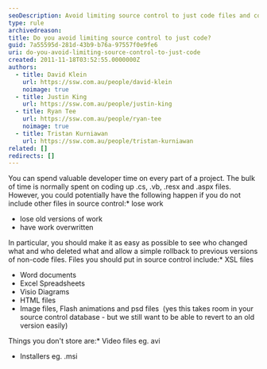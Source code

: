 ```yaml
---
seoDescription: Avoid limiting source control to just code files and consider including other essential project components, such as XSL files, Word documents, Excel Spreadsheets, Visio Diagrams, HTML files, and image files.
type: rule
archivedreason:
title: Do you avoid limiting source control to just code?
guid: 7a55595d-281d-43b9-b76a-97557f0e9fe6
uri: do-you-avoid-limiting-source-control-to-just-code
created: 2011-11-18T03:52:55.0000000Z
authors:
  - title: David Klein
    url: https://ssw.com.au/people/david-klein
    noimage: true
  - title: Justin King
    url: https://ssw.com.au/people/justin-king
  - title: Ryan Tee
    url: https://ssw.com.au/people/ryan-tee
    noimage: true
  - title: Tristan Kurniawan
    url: https://ssw.com.au/people/tristan-kurniawan
related: []
redirects: []
---
```


You can spend valuable developer time on every part of a project. The bulk of time is normally spent on coding up .cs, .vb, .resx and .aspx files. However, you could potentially have the following happen if you do not include other files in source control:\* lose work

- lose old versions of work
- have work overwritten

<!--endintro-->

In particular, you should make it as easy as possible to see who changed what and who deleted what and allow a simple rollback to previous versions of non-code files. Files you should put in source control include:\* XSL files

- Word documents
- Excel Spreadsheets
- Visio Diagrams
- HTML files
- Image files, Flash animations and psd files  (yes this takes room in your source control database - but we still want to be able to revert to an old version easily)

Things you don't store are:\* Video files eg. avi

- Installers eg. .msi
